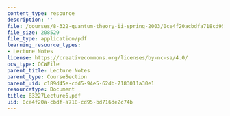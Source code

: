 ```yaml
---
content_type: resource
description: ''
file: /courses/8-322-quantum-theory-ii-spring-2003/0ce4f20acbdfa718cd95bd716de2c74b_83227Lecture6.pdf
file_size: 208529
file_type: application/pdf
learning_resource_types:
- Lecture Notes
license: https://creativecommons.org/licenses/by-nc-sa/4.0/
ocw_type: OCWFile
parent_title: Lecture Notes
parent_type: CourseSection
parent_uid: c189d45e-cdd5-94e5-62db-7183011a30e1
resourcetype: Document
title: 83227Lecture6.pdf
uid: 0ce4f20a-cbdf-a718-cd95-bd716de2c74b
---
```

